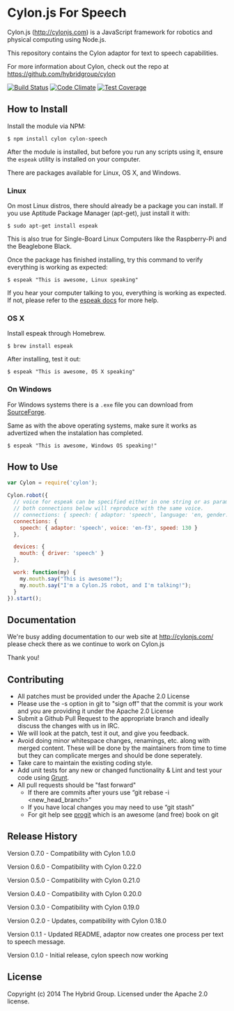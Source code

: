 # Cylon.js For Speech

Cylon.js (http://cylonjs.com) is a JavaScript framework for robotics and physical computing using Node.js.

This repository contains the Cylon adaptor for text to speech capabilities.

For more information about Cylon, check out the repo at https://github.com/hybridgroup/cylon

[![Build Status](https://secure.travis-ci.org/hybridgroup/cylon-speech.png?branch=master)](http://travis-ci.org/hybridgroup/cylon-speech) [![Code Climate](https://codeclimate.com/github/hybridgroup/cylon-speech/badges/gpa.svg)](https://codeclimate.com/github/hybridgroup/cylon-speech) [![Test Coverage](https://codeclimate.com/github/hybridgroup/cylon-speech/badges/coverage.svg)](https://codeclimate.com/github/hybridgroup/cylon-speech)

## How to Install

Install the module via NPM:

    $ npm install cylon cylon-speech

After the module is installed, but before you run any scripts using it, ensure the `espeak` utility is installed on your computer.

There are packages available for Linux, OS X, and Windows.

### Linux

On most Linux distros, there should already be a package you can install.
If you use Aptitude Package Manager (apt-get), just install it with:

    $ sudo apt-get install espeak

This is also true for Single-Board Linux Computers like the Raspberry-Pi and the Beaglebone Black.

Once the package has finished installing, try this command to verify everything is working as expected:

    $ espeak "This is awesome, Linux speaking"

If you hear your computer talking to you, everything is working as expected.
If not, please refer to the [espeak docs](http://espeak.sourceforge.net/commands.html) for more help.

### OS X

Install espeak through Homebrew.

    $ brew install espeak

After installing, test it out:

    $ espeak "This is awesome, OS X speaking"

### On Windows

For Windows systems there is a `.exe` file you can download from [SourceForge](http://espeak.sourceforge.net/download.html).

Same as with the above operating systems, make sure it works as advertized when the instalation has completed.

    $ espeak "This is awesome, Windows OS speaking!"

## How to Use

```javascript
var Cylon = require('cylon');

Cylon.robot({
  // voice for espeak can be specified either in one string or as params for the adaptor.
  // both connections below will reproduce with the same voice.
  // connections: { speech: { adaptor: 'speech', language: 'en, gender: 'f', 'voice: '3' } },
  connections: {
    speech: { adaptor: 'speech', voice: 'en-f3', speed: 130 }
  },

  devices: {
    mouth: { driver: 'speech' }
  },

  work: function(my) {
    my.mouth.say("This is awesome!");
    my.mouth.say("I'm a Cylon.JS robot, and I'm talking!");
  }
}).start();
```

## Documentation

We're busy adding documentation to our web site at http://cylonjs.com/ please check there as we continue to work on Cylon.js

Thank you!

## Contributing

* All patches must be provided under the Apache 2.0 License
* Please use the -s option in git to "sign off" that the commit is your work and you are providing it under the Apache 2.0 License
* Submit a Github Pull Request to the appropriate branch and ideally discuss the changes with us in IRC.
* We will look at the patch, test it out, and give you feedback.
* Avoid doing minor whitespace changes, renamings, etc. along with merged content. These will be done by the maintainers from time to time but they can complicate merges and should be done seperately.
* Take care to maintain the existing coding style.
* Add unit tests for any new or changed functionality & Lint and test your code using [Grunt](http://gruntjs.com/).
* All pull requests should be "fast forward"
  * If there are commits after yours use “git rebase -i <new_head_branch>”
  * If you have local changes you may need to use “git stash”
  * For git help see [progit](http://git-scm.com/book) which is an awesome (and free) book on git

## Release History

Version 0.7.0 - Compatibility with Cylon 1.0.0

Version 0.6.0 - Compatibility with Cylon 0.22.0

Version 0.5.0 - Compatibility with Cylon 0.21.0

Version 0.4.0 - Compatibility with Cylon 0.20.0

Version 0.3.0 - Compatibility with Cylon 0.19.0

Version 0.2.0 - Updates, compatibility with Cylon 0.18.0

Version 0.1.1 - Updated README, adaptor now creates one process per text to speech message.

Version 0.1.0 - Initial release, cylon speech now working

## License

Copyright (c) 2014 The Hybrid Group. Licensed under the Apache 2.0 license.

